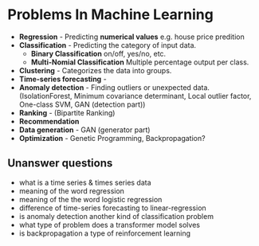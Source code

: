 # Problems In Machine Learning

- **Regression** - Predicting **numerical values** e.g. house price predition
- **Classification** - Predicting the category of input data.
  - **Binary Classification** on/off, yes/no, etc.
  - **Multi-Nomial Classification** Multiple percentage output per class.
- **Clustering** - Categorizes the data into groups. 
- **Time-series forecasting** - 
- **Anomaly detection** - Finding outliers or unexpected data. (IsolationForest, Minimum covariance determinant, Local outlier factor, One-class SVM, GAN (detection part))
- **Ranking** - (Bipartite Ranking)
- **Recommendation**
- **Data generation** - GAN (generator part)
- **Optimization** - Genetic Programming, Backpropagation?

## Unanswer questions

- what is a time series & times series data
- meaning of the word regression
- meaning of the the word logistic regression
- difference of time-series forecasting to linear-regression
- is anomaly detection another kind of classification problem
- what type of problem does a transformer model solves
- is backpropagation a type of reinforcement learning